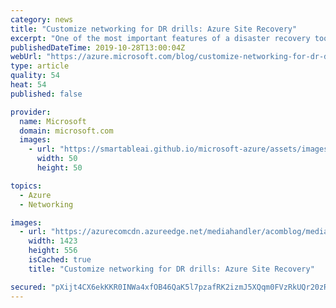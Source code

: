 ```yaml
---
category: news
title: "Customize networking for DR drills: Azure Site Recovery"
excerpt: "One of the most important features of a disaster recovery tool is failover readiness. Administrators ensure this by watching out for health signals from the product. Some also choose to set up their own monitoring solutions to track readiness. End to end testing is conducted using disaster recovery (DR)"
publishedDateTime: 2019-10-28T13:00:04Z
webUrl: "https://azure.microsoft.com/blog/customize-networking-for-dr-drills-azure-site-recovery/"
type: article
quality: 54
heat: 54
published: false

provider:
  name: Microsoft
  domain: microsoft.com
  images:
    - url: "https://smartableai.github.io/microsoft-azure/assets/images/organizations/microsoft.com-50x50.jpg"
      width: 50
      height: 50

topics:
  - Azure
  - Networking

images:
  - url: "https://azurecomcdn.azureedge.net/mediahandler/acomblog/media/Default/blog/8c343096-f652-47ef-a1a7-1451d4832dbd.png"
    width: 1423
    height: 556
    isCached: true
    title: "Customize networking for DR drills: Azure Site Recovery"

secured: "pXijt4CX6ekKKR0INWa4xfOB46QaK5l7pzafRK2izmJ5XQqm0FVzRkUQr20zRvqKp05sbOkaVHcJkozXp93llxhC44zRDXiz4BoPBAan31zj/cFVJqc6420HMAWxLAwPqds58zm1guIL3ja9qtdeJrJYhArDOSmf68gfgyB1DcN3XFJnlB0w7bh+7nOi3RsR4/V1vc292ydGLqCBxyg+ACdg1C5HoLoluuHpZIxFYbBURTSmqEelILN2GxjCB/T5pgc4Skiy0vMYhs4BY0QpqCvmdEUNZovNh7gC1gjpD2fRryaeGLBf+p1pPeyTIcnI93d7KdEgkDhifd9fReOZvA==;ug+DbT6qrwDJGa/6uzYkjg=="
---
```


